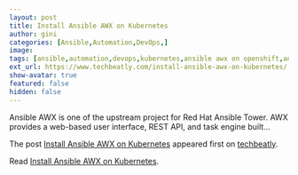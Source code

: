 ```yaml
---
layout: post
title: Install Ansible AWX on Kubernetes
author: gini
categories: [Ansible,Automation,DevOps,]
image: 
tags: [ansible,automation,devops,kubernetes,ansible awx on openshift,ansible awx operator,ansible tower on kubernetes,ansible tower on openshift,how to install ansible awx,how to install ansible awx on kubernetes,install ansible awx using awx operator (on kubernetes),kubernetes awx operator,]
ext_url: https://www.techbeatly.com/install-ansible-awx-on-kubernetes/
show-avatar: true
featured: false
hidden: false
---
```


<p>Ansible AWX is one of the upstream project for Red Hat Ansible Tower. AWX provides a web-based user interface, REST API, and task engine built&#46;&#46;&#46;</p>
<p>The post <a href="https://www.techbeatly.com/install-ansible-awx-on-kubernetes/">Install Ansible AWX on Kubernetes</a> appeared first on <a href="https://www.techbeatly.com">techbeatly</a>.</p>

Read [Install Ansible AWX on Kubernetes](https://www.techbeatly.com/install-ansible-awx-on-kubernetes/).